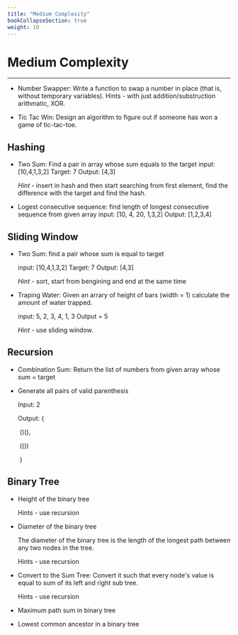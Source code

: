 ```yaml
---
title: "Medium Complexity"
bookCollapseSection: true
weight: 10
---
```


# Medium Complexity
---

* Number Swapper: Write a function to swap a number in place (that is, without temporary variables).
Hints - with just addition/substruction arithmatic, XOR.

* Tic Tac Win: Design an algorithm to figure out if someone has won a game of tic-tac-toe.

## Hashing

* Two Sum: Find a pair in array whose sum equals to the target
  input: [10,4,1,3,2] Target: 7 Output: [4,3]

  *Hint* - insert in hash and then start searching from first element, find the difference with the target and find the hash. 

* Logest consecutive sequence: find length of longest consecutive sequence from given array
  input: [10, 4, 20, 1,3,2] Output: [1,2,3,4]

## Sliding Window

* Two Sum: find a pair whose sum is equal to target

  input: [10,4,1,3,2] Target: 7 Output: [4,3]

  *Hint* - sort, start from bengining and end at the same time

* Traping Water: Given an arrary of height of bars (width = 1) calculate the amount of water trapped. 

  input: 5, 2, 3, 4, 1, 3 Output = 5

  *Hint* -  use sliding window.

## Recursion

* Combination Sum: Return the list of numbers from given array whose sum  = target 

* Generate all pairs of valid parenthesis 

  Input: 2

  Output: {

  ​		()(),

  ​		(())

  ​	}

## Binary Tree

* Height of the binary tree

  Hints - use recursion

* Diameter of the binary tree

  The diameter of the binary tree is the length of the longest path between any two nodes in the tree.

  Hints - use recursion

* Convert to the Sum Tree: Convert it such that every node's value is equal to sum of its left and right sub tree. 

  Hints - use recursion

* Maximum path sum in binary tree 

* Lowest common ancestor in a binary tree

  
